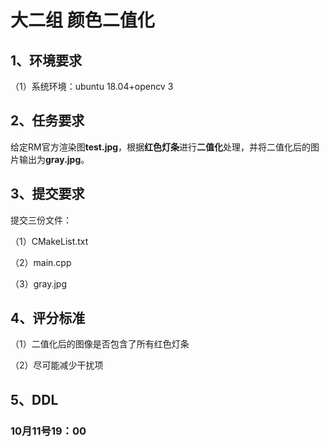 # 大二组 颜色二值化

## 1、环境要求

（1）系统环境：ubuntu 18.04+opencv 3

## 2、任务要求

给定RM官方渲染图**test.jpg**，根据**红色灯条**进行**二值化**处理，并将二值化后的图片输出为**gray.jpg**。

## 3、提交要求

提交三份文件：

（1）CMakeList.txt

（2）main.cpp

（3）gray.jpg

## 4、评分标准

（1）二值化后的图像是否包含了所有红色灯条

（2）尽可能减少干扰项

## 5、DDL

### 10月11号19：00
